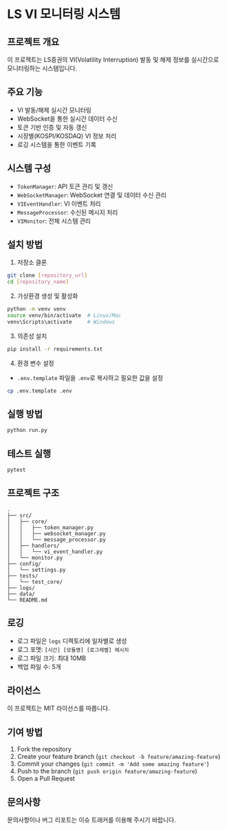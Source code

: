 # LS VI 모니터링 시스템

## 프로젝트 개요
이 프로젝트는 LS증권의 VI(Volatility Interruption) 발동 및 해제 정보를 실시간으로 모니터링하는 시스템입니다.

## 주요 기능
- VI 발동/해제 실시간 모니터링
- WebSocket을 통한 실시간 데이터 수신
- 토큰 기반 인증 및 자동 갱신
- 시장별(KOSPI/KOSDAQ) VI 정보 처리
- 로깅 시스템을 통한 이벤트 기록

## 시스템 구성
- `TokenManager`: API 토큰 관리 및 갱신
- `WebSocketManager`: WebSocket 연결 및 데이터 수신 관리
- `VIEventHandler`: VI 이벤트 처리
- `MessageProcessor`: 수신된 메시지 처리
- `VIMonitor`: 전체 시스템 관리

## 설치 방법
1. 저장소 클론
```bash
git clone [repository_url]
cd [repository_name]
```

2. 가상환경 생성 및 활성화
```bash
python -m venv venv
source venv/bin/activate  # Linux/Mac
venv\Scripts\activate     # Windows
```

3. 의존성 설치
```bash
pip install -r requirements.txt
```

4. 환경 변수 설정
- `.env.template` 파일을 `.env`로 복사하고 필요한 값을 설정
```bash
cp .env.template .env
```

## 실행 방법
```bash
python run.py
```

## 테스트 실행
```bash
pytest
```

## 프로젝트 구조
```
.
├── src/
│   ├── core/
│   │   ├── token_manager.py
│   │   ├── websocket_manager.py
│   │   └── message_processor.py
│   ├── handlers/
│   │   └── vi_event_handler.py
│   └── monitor.py
├── config/
│   └── settings.py
├── tests/
│   └── test_core/
├── logs/
├── data/
└── README.md
```

## 로깅
- 로그 파일은 `logs` 디렉토리에 일자별로 생성
- 로그 포맷: `[시간] [모듈명] [로그레벨] 메시지`
- 로그 파일 크기: 최대 10MB
- 백업 파일 수: 5개

## 라이선스
이 프로젝트는 MIT 라이선스를 따릅니다.

## 기여 방법
1. Fork the repository
2. Create your feature branch (`git checkout -b feature/amazing-feature`)
3. Commit your changes (`git commit -m 'Add some amazing feature'`)
4. Push to the branch (`git push origin feature/amazing-feature`)
5. Open a Pull Request

## 문의사항
문의사항이나 버그 리포트는 이슈 트래커를 이용해 주시기 바랍니다. 